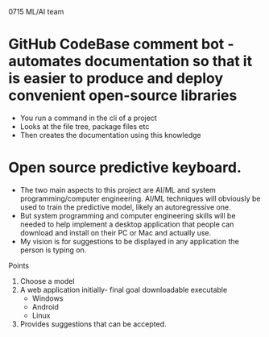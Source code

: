 0715 ML/AI team

# GitHub CodeBase comment bot - automates documentation so that it is easier to produce and deploy convenient open-source libraries
<ul>
  <li>
    You run a command in the cli of a project
  </li>
  <li>
    Looks at the file tree, package files etc
  </li>
  <li>
    Then creates the documentation using this knowledge
  </li>
</ul>


# Open source predictive keyboard.
<ul>
  <li>
    The two main aspects to this project are AI/ML and system programming/computer
    engineering. AI/ML techniques will obviously be used to train the predictive model, likely an autoregressive one.
  </li>
  <li>
    But system programming and computer engineering skills will be needed to help implement a desktop application that
  people can download and install on their PC or Mac and actually use.
  </li>
  <li>
     My vision is for suggestions to be displayed in any application the person is typing on.
  </li>
</ul>
Points
<ol>
  <li>
    Choose a model
  </li>
  <li>
    A web application initially- final goal downloadable executable
    <ul>
      <li>
        Windows
      </li>
      <li>
        Android
      </li>
      <li>
        Linux
      </li>
    </ul>
  </li>
  <li>
    Provides suggestions that can be accepted.
  </li>
</ol>

